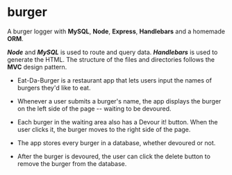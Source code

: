 # burger

A burger logger with **MySQL**, **Node**, **Express**, **Handlebars** and a homemade **ORM**.

***Node*** and ***MySQL*** is used to route and query data. ***Handlebars*** is used to generate the HTML. The structure of the files and directories follows the **MVC** design pattern. 

* Eat-Da-Burger is a restaurant app that lets users input the names of burgers they'd like to eat.

* Whenever a user submits a burger's name, the app displays the burger on the left side of the page -- waiting to be devoured.

* Each burger in the waiting area also has a Devour it! button. When the user clicks it, the burger moves to the right side of the page.

* The app stores every burger in a database, whether devoured or not.

* After the burger is devoured, the user can click the delete button to remove the burger from the database.

